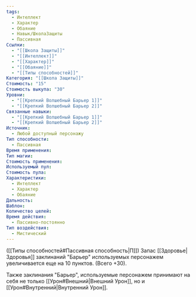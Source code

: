 ```yaml
---
tags:
  - Интеллект
  - Характер
  - Обаяние
  - Навык/ШколаЗащиты
  - Пассивная
Ссылки:
  - "[[Школа Защиты]]"
  - "[[Интеллект]]"
  - "[[Характер]]"
  - "[[Обаяние]]"
  - "[[Типы способностей]]"
Категория: "[[Школа Защиты]]"
Стоимость: "15"
Стоимость выкупа: "30"
Уровни:
  - "[[Крепкий Волшебный Барьер 1]]"
  - "[[Крепкий Волшебный Барьер 2]]"
Связанные навыки:
  - "[[Крепкий Волшебный Барьер 1]]"
  - "[[Крепкий Волшебный Барьер 2]]"
Источник:
  - Любой доступный персонажу
Тип способности:
  - Пассивная
Время применения: 
Тип магии: 
Стоимость применения: 
Используемый пул: 
Стоимость пула: 
Характеристики:
  - Интеллект
  - Характер
  - Обаяние
Дальность: 
Шаблон: 
Количество целей: 
Время действия:
  - Пассивно-постоянно
Тип воздействия:
  - Мистический
---
```

([[Типы способностей#Пассивная способность|П]]) Запас [[Здоровье|Здоровья]] заклинаний "Барьер" используемых персонажем увеличивается еще на 10 пунктов. (Всего +30).

Также заклинания "Барьер", используемые персонажем принимают на себя не только [[Урон#Внешний|Внешний Урон]], но и [[Урон#Внутренний|Внутренний Урон]].